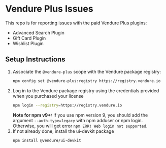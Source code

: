 # Vendure Plus Issues
This repo is for reporting issues with the paid Vendure Plus plugins:

- Advanced Search Plugin
- Gift Card Plugin
- Wishlist Plugin

## Setup Instructions

1. Associate the `@vendure-plus` scope with the Vendure package registry:
   ```bash
   npm config set @vendure-plus:registry https://registry.vendure.io
   ```
2. Log in to the Vendure package registry using the credentials provided when you purchased your license
   ```bash
   npm login --registry=https://registry.vendure.io
   ```
   **Note for npm v9+:** If you use npm version 9, you should add the argument `--auth-type=legacy` with npm adduser or npm login. Otherwise, you will get error `npm ERR! Web login not supported`.
3. If not already done, install the ui-devkit package
   ```bash
   npm install @vendure/ui-devkit
   ```
